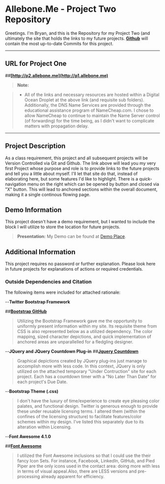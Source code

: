 Allebone.Me - Project Two Repository
===================


Greetings.  I'm Bryan, and this is the Repository for my Project Two (and ultimately the site that holds the links to my future projects.  **[Github](http://www.Github.com)** will contain the most up-to-date Commits for this project.  


----------


URL for Project One
-------------

##**[http://p2.allebone.me](http://p1.allebone.me)**


> **Note:**

> - All of the links and necessary resources are hosted within a Digital Ocean Droplet at the above link (and requisite sub folders). Additionally, the DNS Name Services are provided through the educational assistance program of NameCheap.com. I chose to allow NameCheap to continue to maintain the Name Server control (of forwarding) for the time being, as I didn't want to complicate matters with propagation delay. 

----------

Project Description
-------------------

As a class requirement, this project and all subsequent projects will be Version Controlled via Git and Github. The link above will lead you my very first Project whose purpose and role is to provide links to the future projects and tell you a little about myself.  I'll let that site do that, instead of elaborating here, but some features I'd like to highlight. There is a quick-navigation menu on the right which can be opened by button and closed via "X" button. This will lead to anchored sections within the overall document, making it a single continous flowing page. 


Demo Information
--------------------

This project doesn't have a demo requirement, but I wanted to include the block I will utilize to store the location for future projects.  

> **Presentation:** My Demo can be found at [Demo Place](http://p1.allebone.com).

Additional Information
--------------------

This project requires no password or further explanation. Please look here in future projects for explanations of actions or required credentials.

### Outside Dependencies and Citation

The following items were included for attached rationale:

	

 --**Twitter Bootstrap Framework**
 
##**[Bootstrap GitHub](https://github.com/twbs/bootstrap)**
	
> Utilizing the Bootstrap Framework gave me the opportunity to uniformly present information within my site. Its requisite theme from CSS is also represented below as a utilized dependency. The color mapping, sized character depictions, and quick implementation of anchored areas are unparallelled for a fledgling designer. 
	
 --**JQuery and JQuery Countdown Plug-in**
	##**[Jquery Countdown](http://hilios.github.io/jQuery.countdown/)**
	
> Graphical depictions created by JQuery plug-ins just manage to accomplish more with less code.  In this context, JQuery is only utilized on the attached temporary "Under Contruction" site for each project.  Each has a countdown timer with a "No Later Than Date" for each project's Due Date. 

 --**Bootstrap Theme (.css)**
 
> I don't have the luxury of time/experience to create eye pleasing color palates, and functional design.  Twitter is generous enough to provide these under reusable  licensing terms. I altered them (within the confines of the licensing structure) to facilitate features/color schemes within my design.  I've listed this separately due to its alteration within Licensing. 

--**Font Awesome 4.1.0**

##**[Font Awesome](http://fortawesome.github.io/Font-Awesome/)**

> I utilized the Font Awesome inclusions so that I could use the their fancy Icon Sets. For instance, Facebook, LinkedIn, GitHub, and Pied Piper are the only icons used in the contact area: doing more with less in terms of visual appeal.Also, there are LESS versions and pre-processing already apparent for efficiency.


